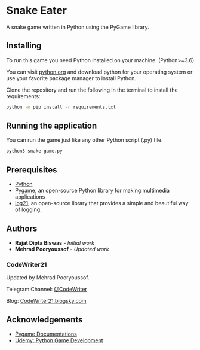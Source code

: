 # Snake Eater
A snake game written in Python using the PyGame library.


## Installing
To run this game you need Python installed on your machine. (Python>=3.6)

You can visit [python.org](https://python.org) and download python for your operating
system or use your favorite package manager to install Python.

Clone the repository and run the following in the terminal to install the requirements:
```bash
python -m pip install -r requirements.txt
```


## Running the application
You can run the game just like any other Python script (.py) file.
```bash
python3 snake-game.py
```

## Prerequisites
* [Python](https://www.python.org)
* [Pygame](https://www.pygame.org/wiki/GettingStarted), an open-source Python library
  for making multimedia applications
* [log21](https://github.com/MPCodeWriter21/log21), an open-source library that provides
  a simple and beautiful way of logging.


## Authors

* **Rajat Dipta Biswas** - *Initial work*
* **Mehrad Pooryoussof** - *Updated work*

### CodeWriter21

Updated by Mehrad Pooryoussof.

Telegram Channel: [@CodeWriter](https://t.me/CodeWriter21)

Blog: [CodeWriter21.blogsky.com](http://CodeWriter21.blogsky.com)

## Acknowledgements
* [Pygame Documentations](https://www.pygame.org/docs/)
* [Udemy: Python Game Development](https://www.udemy.com/python-game-development-creating-a-snake-game-from-scratch/learn/v4/overview)
